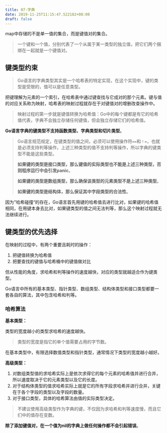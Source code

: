 ```yaml
---
title: 07-字典
date: 2019-11-25T11:15:47.522182+08:00 
draft: false
---
```


map中存储的不是单一值的集合，而是键值对的集合。

> 一个键和一个值，分别代表了一个从属于某一类型的独立值，把它们两个捆绑在一起就是一个键值对。

## 键类型约束

> Go语言的字典类型其实是一个哈希表的特定实现，在这个实现中，键的类型是受限的，值可以是任意类型。

把键理解为元素的一个索引，在哈希表中通过键查找与它成对的那个元素。键与值的对应关系称为映射，哈希表的映射过程就存在于对键值对的增删改查操作中。

> 映射过程的第一步就是键值转换为哈希值：Go中的每个键都是有它的哈希值代表，字典不会独立存储任何键值，但会独立存储它们的哈希值。

**Go语言字典的键类型不支持函数类型、字典类型和切片类型**。

> Go语言规范规定，在键类型的值之间，必须可以使用操作符`==`和`！=`，也就是必须支持判等操作，上述三种类型的值不支持判等操作，所以字典的键类型不能是这些类型。
> 
> **如果键的类型是接口类型，那么键值的实际类型也不能是上述三种类型，否则程序运行中会引发panic**。
> 
> **如果键的类型是数组类型，那么确保该类型的元素类型不是上述三种类型**。
> 
> **如果键的类型是结构体，那么保证其中字段类型的合法性**。

因为”哈希碰撞“的存在，Go语言首先用键的哈希值去进行比对，如果键的哈希值相同，在用键本身去比对，如果键类型的值之间无法判等，那么这个映射过程就无法继续进行。

## 键类型的优先选择

在映射的过程中，有两个重要且耗时的操作：

1. 把键值转换为哈希值
2. 把要查找的键值与哈希桶中的键值做对比

但从性能的角度，求哈希和判等操作的速度越快，对应的类型就越适合作为键类型。

Go语言中所有的基本类型、指针类型、数组类型、结构体类型和接口类型都要一套各自的算法，其中包含哈希和判等。

### 哈希算法

**基本类型：**

类型的宽度越小的类型求哈希的速度越快。

> 类型的宽度是指它的单个值需要占用的字节数。

在基本类型中，有限选择数值类型和指针类型，通常情况下类型的宽度越小越好。

**高级类型：**

1. 对数组类型值的求哈希实际上是依次求得它的每个元素的哈希值并进行合并，所以速度取决于它的元素类型以及它的长度。
2. 对于结构体类型的值求哈希实际上就是它的所有字段求哈希并进行合并，关键在于各个字段的类型以及字段的数量。
3. 对于接口类型，具体的哈希算法由值的实际类型决定。

> 不建议使用高级类型作为字典的键，不仅因为求哈希和判等速度慢，而且它们中的值存在变数。

**除了添加键值对，在一个值为nil的字典上做任何操作都不会引起错误**。
